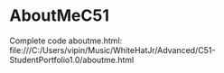 # AboutMeC51
Complete code
aboutme.html: file:///C:/Users/vipin/Music/WhiteHatJr/Advanced/C51-StudentPortfolio1.0/aboutme.html
